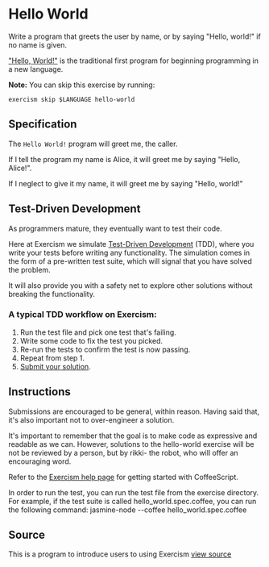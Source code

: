 # Hello World

Write a program that greets the user by name, or by saying "Hello, world!" if no name is given.

["Hello, World!"](http://en.wikipedia.org/wiki/%22Hello,_world!%22_program) is the traditional first program for beginning programming in a new language.

**Note:** You can skip this exercise by running:

    exercism skip $LANGUAGE hello-world

## Specification

The `Hello World!` program will greet me, the caller.

If I tell the program my name is Alice, it will greet me by saying "Hello, Alice!".

If I neglect to give it my name, it will greet me by saying "Hello, world!"

## Test-Driven Development

As programmers mature, they eventually want to test their code.

Here at Exercism we simulate [Test-Driven Development](http://en.wikipedia.org/wiki/Test-driven_development) (TDD), where you write your tests before writing any functionality. The simulation comes in the form of a pre-written test suite, which will signal that you have solved the problem.

It will also provide you with a safety net to explore other solutions without breaking the functionality.

### A typical TDD workflow on Exercism:

1. Run the test file and pick one test that's failing.
2. Write some code to fix the test you picked.
3. Re-run the tests to confirm the test is now passing.
4. Repeat from step 1.
5. [Submit your solution](http://help.exercism.io/submitting-exercises.html).

## Instructions

Submissions are encouraged to be general, within reason. Having said that, it's also important not to over-engineer a solution.

It's important to remember that the goal is to make code as expressive and readable as we can. However, solutions to the hello-world exercise will be not be reviewed by a person, but by rikki- the robot, who will offer an encouraging word.

Refer to the [Exercism help page](http://help.exercism.io/getting-started-with-coffeescript.html) for getting started with CoffeeScript.

In order to run the test, you can run the test file from the exercise directory. For example, if the test suite is called hello_world.spec.coffee, you can run the following command:
    jasmine-node --coffee hello_world.spec.coffee

## Source

This is a program to introduce users to using Exercism [view source](http://en.wikipedia.org/wiki/%22Hello,_world!%22_program)
